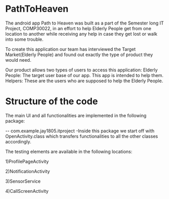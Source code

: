 # PathToHeaven

The android app Path to Heaven was built as a part of the Semester long IT Project, COMP30022, in an effort to help Elderly People get from one location to another while receiving any help in case they get lost or walk into some trouble.

To create this application our team has interviewed the Target Market(Elderly People) and found out exactly the type of product they would need.

Our product allows two types of users to access this application:
Elderly People: The target user base of our app. This app is intended to help them.
Helpers: These are the users who are supposed to help the Elderly People.

  # Structure of the code
  
  The main UI and all functionalities are implemented in the following package:
  
  -- com.example.jay1805.itproject
  -Inside this package we start off with OpenActivity.class which transfers functionalities to all the other classes accordingly.
  
  The testing elements are available in the following locations:
  
  1)ProfilePageActivity
  
  2)NotificationActivity
  
  3)SensorService
  
  4)CallScreenActivity
   
